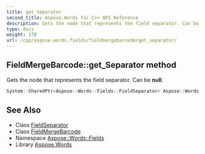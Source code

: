 ```yaml
---
title: get_Separator
second_title: Aspose.Words for C++ API Reference
description: Gets the node that represents the field separator. Can be null.
type: docs
weight: 170
url: /cpp/aspose.words.fields/fieldmergebarcode/get_separator/
---
```

## FieldMergeBarcode::get_Separator method


Gets the node that represents the field separator. Can be **null**.

```cpp
System::SharedPtr<Aspose::Words::Fields::FieldSeparator> Aspose::Words::Fields::FieldMergeBarcode::get_Separator() override
```

## See Also

* Class [FieldSeparator](../../fieldseparator/)
* Class [FieldMergeBarcode](../)
* Namespace [Aspose::Words::Fields](../../)
* Library [Aspose.Words](../../../)
